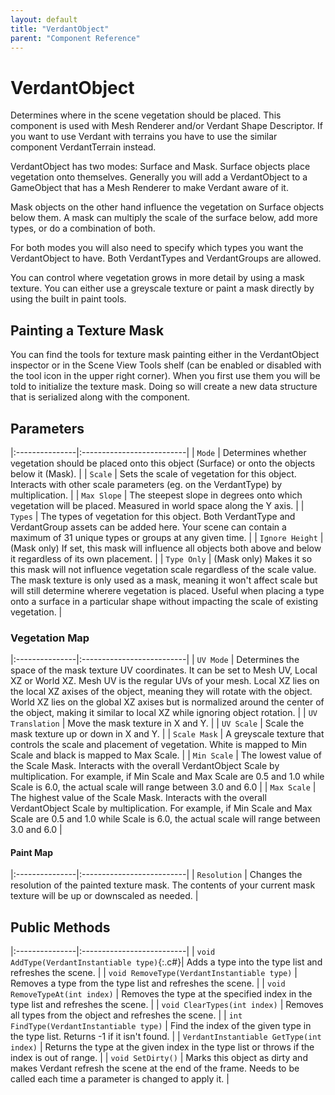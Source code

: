 ```yaml
---
layout: default
title: "VerdantObject"
parent: "Component Reference"
---
```



# VerdantObject
Determines where in the scene vegetation should be placed. This component is used with Mesh Renderer and/or Verdant Shape Descriptor. If you want to use Verdant with terrains you have to use the similar component VerdantTerrain instead. 

VerdantObject has two modes: Surface and Mask. 
Surface objects place vegetation onto themselves. Generally you will add a VerdantObject to a GameObject that has a Mesh Renderer to make Verdant aware of it.  

Mask objects on the other hand influence the vegetation on Surface objects below them. A mask can multiply the scale of the surface below, add more types, or do a combination of both.

For both modes you will also need to specify which types you want the VerdantObject to have. Both VerdantTypes and VerdantGroups are allowed. 

You can control where vegetation grows in more detail by using a mask texture. You can either use a greyscale texture or paint a mask directly by using the built in paint tools. 

## Painting a Texture Mask
You can find the tools for texture mask painting either in the VerdantObject inspector or in the Scene View Tools shelf (can be enabled or disabled with the tool icon in the upper right corner). When you first use them you will be told to initialize the texture mask. Doing so will create a new data structure that is serialized along with the component. 

## Parameters

|:---------------|:--------------------------|
| `Mode` | Determines whether vegetation should be placed onto this object (Surface) or onto the objects below it (Mask). |
| `Scale` | Sets the scale of vegetation for this object. Interacts with other scale parameters (eg. on the VerdantType) by multiplication. |
| `Max Slope` | The steepest slope in degrees onto which vegetation will be placed. Measured in world space along the Y axis. |
| `Types` | The types of vegetation for this object. Both VerdantType and VerdantGroup assets can be added here. Your scene can contain a maximum of 31 unique types or groups at any given time. |
| `Ignore Height` | (Mask only) If set, this mask will influence all objects both above and below it regardless of its own placement.  |
| `Type Only` | (Mask only) Makes it so this mask will not influence vegetation scale regardless of the scale value. The mask texture is only used as a mask, meaning it won't affect scale but will still determine wherere vegetation is placed. Useful when placing a type onto a surface in a particular shape without impacting the scale of existing vegetation.    |


### Vegetation Map

|:---------------|:--------------------------|
| `UV Mode` | Determines the space of the mask texture UV coordinates. It can be set to Mesh UV, Local XZ or World XZ. Mesh UV is the regular UVs of your mesh. Local XZ lies on the local XZ axises of the object, meaning they will rotate with the object. World XZ lies on the global XZ axises but is normalized around the center of the object, making it similar to local XZ while ignoring object rotation. |
| `UV Translation` | Move the mask texture in X and Y. |
| `UV Scale` | Scale the mask texture up or down in X and Y. |
| `Scale Mask` | A greyscale texture that controls the scale and placement of vegetation. White is mapped to Min Scale and black is mapped to Max Scale. |
| `Min Scale` | The lowest value of the Scale Mask. Interacts with the overall VerdantObject Scale by multiplication. For example, if Min Scale and Max Scale are 0.5 and 1.0 while Scale is 6.0, the actual scale will range between 3.0 and 6.0 |
| `Max Scale` | The highest value of the Scale Mask. Interacts with the overall VerdantObject Scale by multiplication. For example, if Min Scale and Max Scale are 0.5 and 1.0 while Scale is 6.0, the actual scale will range between 3.0 and 6.0 |

#### Paint Map

|:---------------|:--------------------------|
| `Resolution` | Changes the resolution of the painted texture mask. The contents of your current mask texture will be up or downscaled as needed. |

## Public Methods

|:---------------|:--------------------------|
| `void AddType(VerdantInstantiable type)`{:.c#}| Adds a type into the type list and refreshes the scene. |
| `void RemoveType(VerdantInstantiable type)` | Removes a type from the type list and refreshes the scene. |
| `void RemoveTypeAt(int index)` | Removes the type at the specified index in the type list and refreshes the scene. |
| `void ClearTypes(int index)` | Removes all types from the object and refreshes the scene. |
| `int FindType(VerdantInstantiable type)` | Find the index of the given type in the type list. Returns -1 if it isn't found. |
| `VerdantInstantiable GetType(int index)` | Returns the type at the given index in the type list or throws if the index is out of range. |
| `void SetDirty()` | Marks this object as dirty and makes Verdant refresh the scene at the end of the frame. Needs to be called each time a parameter is changed to apply it. |


